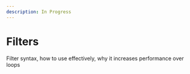 ```yaml
---
description: In Progress
---
```


# Filters

Filter syntax, how to use effectively, why it increases performance over loops
